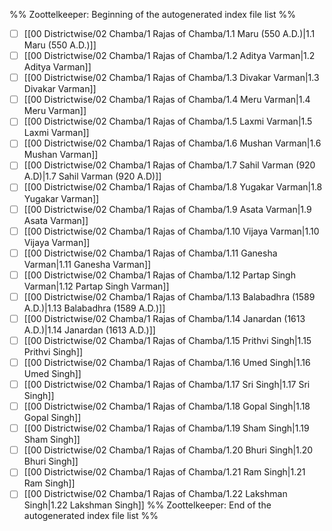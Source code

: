 %% Zoottelkeeper: Beginning of the autogenerated index file list %%
- [ ] [[00 Districtwise/02 Chamba/1 Rajas of Chamba/1.1 Maru (550 A.D.)|1.1 Maru (550 A.D.)]]
- [ ] [[00 Districtwise/02 Chamba/1 Rajas of Chamba/1.2 Aditya Varman|1.2 Aditya Varman]]
- [ ] [[00 Districtwise/02 Chamba/1 Rajas of Chamba/1.3 Divakar Varman|1.3 Divakar Varman]]
- [ ] [[00 Districtwise/02 Chamba/1 Rajas of Chamba/1.4 Meru Varman|1.4 Meru Varman]]
- [ ] [[00 Districtwise/02 Chamba/1 Rajas of Chamba/1.5 Laxmi Varman|1.5 Laxmi Varman]]
- [ ] [[00 Districtwise/02 Chamba/1 Rajas of Chamba/1.6 Mushan Varman|1.6 Mushan Varman]]
- [ ] [[00 Districtwise/02 Chamba/1 Rajas of Chamba/1.7 Sahil Varman (920 A.D)|1.7 Sahil Varman (920 A.D)]]
- [ ] [[00 Districtwise/02 Chamba/1 Rajas of Chamba/1.8 Yugakar Varman|1.8 Yugakar Varman]]
- [ ] [[00 Districtwise/02 Chamba/1 Rajas of Chamba/1.9 Asata Varman|1.9 Asata Varman]]
- [ ] [[00 Districtwise/02 Chamba/1 Rajas of Chamba/1.10 Vijaya Varman|1.10 Vijaya Varman]]
- [ ] [[00 Districtwise/02 Chamba/1 Rajas of Chamba/1.11 Ganesha Varman|1.11 Ganesha Varman]]
- [ ] [[00 Districtwise/02 Chamba/1 Rajas of Chamba/1.12 Partap Singh Varman|1.12 Partap Singh Varman]]
- [ ] [[00 Districtwise/02 Chamba/1 Rajas of Chamba/1.13 Balabadhra (1589 A.D.)|1.13 Balabadhra (1589 A.D.)]]
- [ ] [[00 Districtwise/02 Chamba/1 Rajas of Chamba/1.14 Janardan (1613 A.D.)|1.14 Janardan (1613 A.D.)]]
- [ ] [[00 Districtwise/02 Chamba/1 Rajas of Chamba/1.15 Prithvi Singh|1.15 Prithvi Singh]]
- [ ] [[00 Districtwise/02 Chamba/1 Rajas of Chamba/1.16 Umed Singh|1.16 Umed Singh]]
- [ ] [[00 Districtwise/02 Chamba/1 Rajas of Chamba/1.17 Sri Singh|1.17 Sri Singh]]
- [ ] [[00 Districtwise/02 Chamba/1 Rajas of Chamba/1.18 Gopal Singh|1.18 Gopal Singh]]
- [ ] [[00 Districtwise/02 Chamba/1 Rajas of Chamba/1.19 Sham Singh|1.19 Sham Singh]]
- [ ] [[00 Districtwise/02 Chamba/1 Rajas of Chamba/1.20 Bhuri Singh|1.20 Bhuri Singh]]
- [ ] [[00 Districtwise/02 Chamba/1 Rajas of Chamba/1.21 Ram Singh|1.21 Ram Singh]]
- [ ] [[00 Districtwise/02 Chamba/1 Rajas of Chamba/1.22 Lakshman Singh|1.22 Lakshman Singh]]
%% Zoottelkeeper: End of the autogenerated index file list %%